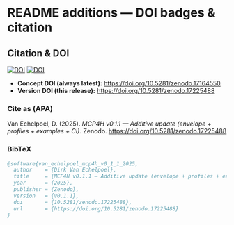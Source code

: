 # README additions — DOI badges & citation

## Citation & DOI

[![DOI](https://zenodo.org/badge/DOI/10.5281/zenodo.17164550.svg)](https://doi.org/10.5281/zenodo.17164550)
[![DOI](https://zenodo.org/badge/DOI/10.5281/zenodo.17225488.svg)](https://doi.org/10.5281/zenodo.17225488)

- **Concept DOI (always latest):** https://doi.org/10.5281/zenodo.17164550  
- **Version DOI (this release):** https://doi.org/10.5281/zenodo.17225488

### Cite as (APA)
Van Echelpoel, D. (2025). *MCP4H v0.1.1 — Additive update (envelope + profiles + examples + CI)*. Zenodo. https://doi.org/10.5281/zenodo.17225488

### BibTeX
```bibtex
@software{van_echelpoel_mcp4h_v0_1_1_2025,
  author    = {Dirk Van Echelpoel},
  title     = {MCP4H v0.1.1 — Additive update (envelope + profiles + examples + CI)},
  year      = {2025},
  publisher = {Zenodo},
  version   = {v0.1.1},
  doi       = {10.5281/zenodo.17225488},
  url       = {https://doi.org/10.5281/zenodo.17225488}
}
```
